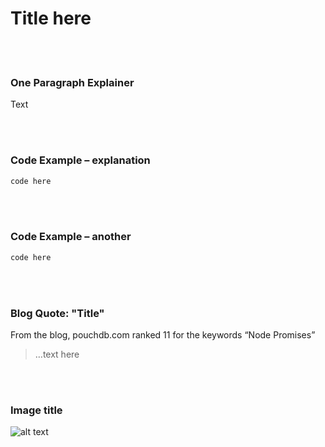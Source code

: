 # Title here

<br/><br/>

### One Paragraph Explainer

Text

<br/><br/>

### Code Example – explanation

```javascript
code here
```

<br/><br/>

### Code Example – another

```javascript
code here
```

<br/><br/>

### Blog Quote: "Title"

 From the blog, pouchdb.com ranked 11 for the keywords “Node Promises”

 > …text here

<br/><br/>

 ### Image title

![alt text](https://github.com/i0natan/nodebestpractices/blob/master/assets/images/swaggerDoc.png "API error handling")

<br/><br/>
